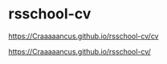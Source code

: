 # rsschool-cv

https://Craaaaancus.github.io/rsschool-cv/cv

https://Craaaaancus.github.io/rsschool-cv/
